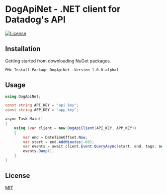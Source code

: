 DogApiNet - .NET client for Datadog's API
===

[![License](https://img.shields.io/badge/license-MIT-blue.svg)](LICENSE)

## Installation

Getting started from downloading NuGet packages.

```
PM> Install-Package DogApiNet -Version 1.0.0-alpha1
```

## Usage

```C#
using DogApiNet;
```

```C#
const string API_KEY = "api_key";
const string APP_KEY = "app_key";

async Task Main()
{
	using (var client = new DogApiClient(API_KEY, APP_KEY))
	{
		var end = DateTimeOffset.Now;
		var start = end.AddMinutes(-60);
		var events = await client.Event.QueryAsync(start, end, tags: new[] { "project:hogehoge", "stack:production"});
		events.Dump();
	}
}
```

## License

[MIT](LICENSE)
